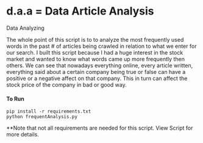 # d.a.a = Data Article Analysis
Data Analyzing 

The whole point of this script is to to analyze the most frequently used words in the past # of articles being crawled in relation to what we enter for our search. I built this script because I had a huge interest in the stock market and wanted to know what words came up more frequently then others. We can see that nowadays everything online, every article written, everything said about a certain company being true or false can have a positive or a negative affect on that company. This in turn can affect the stock price of the company in bad or good way. 

#### To Run
```
pip install -r requirements.txt
python frequentAnalysis.py

```
**Note that not all requirements are needed for this script. View Script for more details.
